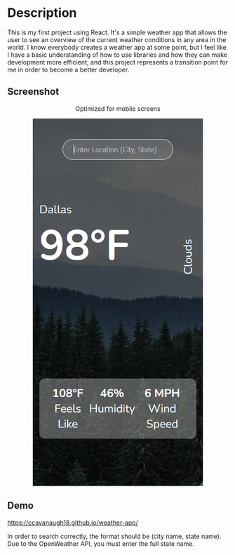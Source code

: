 # Description

This is my first project using React. It's a simple weather app that allows the user to see an 
overview of the current weather conditions in any area in the world. I know everybody creates a weather 
app at some point, but I feel like I have a basic understanding of how to use libraries and how they can 
make development more efficient; and this project represents a transition point for me in order to become 
a better developer.

## Screenshot

<div style="text-align: center;">
  <p>Optimized for mobile screens</p>
  <img src="src/assets/screenshot.jpg" alt="Project Screenshot">
</div>

## Demo

https://ccavanaugh18.github.io/weather-app/

In order to search correctly, the format should be (city name, state name). Due to the OpenWeather API, 
you must enter the full state name.
